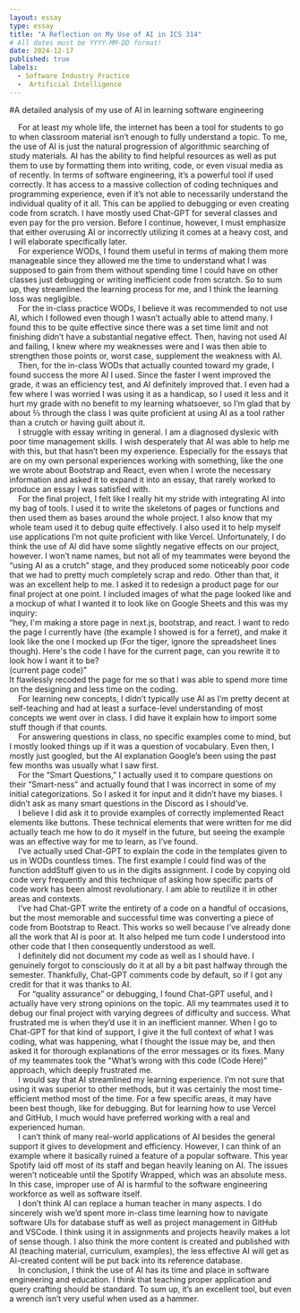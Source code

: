 ```yaml
---
layout: essay
type: essay
title: "A Reflection on My Use of AI in ICS 314"
# All dates must be YYYY-MM-DD format!
date: 2024-12-17
published: true
labels:
  - Software Industry Practice
  -  Artificial Intelligence
---
```


#A detailed analysis of my use of AI in learning software engineering

&nbsp;&nbsp;&nbsp;&nbsp;For at least my whole life, the internet has been a tool for students to go to when classroom material isn’t enough to fully understand a topic. To me, the use of AI is just the natural progression of algorithmic searching of study materials. AI has the ability to find helpful resources as well as put them to use by formatting them into writing, code, or even visual media as of recently. In terms of software engineering, it’s a powerful tool if used correctly. It has access to a massive collection of coding techniques and programming experience, even if it’s not able to necessarily understand the individual quality of it all. This can be applied to debugging or even creating code from scratch. I have mostly used Chat-GPT for several classes and even pay for the pro version. Before I continue, however, I must emphasize that either overusing AI or incorrectly utilizing it comes at a heavy cost, and I will elaborate specifically later.  
&nbsp;&nbsp;&nbsp;&nbsp;For experience WODs, I found them useful in terms of making them more manageable since they allowed me the time to understand what I was supposed to gain from them without spending time I could have on other classes just debugging or writing inefficient code from scratch. So to sum up, they streamlined the learning process for me, and I think the learning loss was negligible.  
&nbsp;&nbsp;&nbsp;&nbsp;For the in-class practice WODs, I believe it was recommended to not use AI, which I followed even though I wasn’t actually able to attend many. I found this to be quite effective since there was a set time limit and not finishing didn’t have a substantial negative effect. Then, having not used AI and failing, I knew where my weaknesses were and I was then able to strengthen those points or, worst case, supplement the weakness with AI.  
&nbsp;&nbsp;&nbsp;&nbsp;Then, for the in-class WODs that actually counted toward my grade, I found success the more AI I used. Since the faster I went improved the grade, it was an efficiency test, and AI definitely improved that. I even had a few where I was worried I was using it as a handicap, so I used it less and it hurt my grade with no benefit to my learning whatsoever, so I’m glad that by about ⅔ through the class I was quite proficient at using AI as a tool rather than a crutch or having guilt about it.  
&nbsp;&nbsp;&nbsp;&nbsp;I struggle with essay writing in general. I am a diagnosed dyslexic with poor time management skills. I wish desperately that AI was able to help me with this, but that hasn’t been my experience. Especially for the essays that are on my own personal experiences working with something, like the one we wrote about Bootstrap and React, even when I wrote the necessary information and asked it to expand it into an essay, that rarely worked to produce an essay I was satisfied with.  
&nbsp;&nbsp;&nbsp;&nbsp;For the final project, I felt like I really hit my stride with integrating AI into my bag of tools. I used it to write the skeletons of pages or functions and then used them as bases around the whole project. I also know that my whole team used it to debug quite effectively. I also used it to help myself use applications I’m not quite proficient with like Vercel. Unfortunately, I do think the use of AI did have some slightly negative effects on our project, however. I won’t name names, but not all of my teammates were beyond the “using AI as a crutch” stage, and they produced some noticeably poor code that we had to pretty much completely scrap and redo. Other than that, it was an excellent help to me. I asked it to redesign a product page for our final project at one point. I included images of what the page looked like and a mockup of what I wanted it to look like on Google Sheets and this was my inquiry:  
“hey, I'm making a store page in next.js, bootstrap, and react. I want to redo the page I currently have (the example I showed is for a ferret), and make it look like the one I mocked up (For the tiger, ignore the spreadsheet lines though). Here's the code I have for the current page, can you rewrite it to look how I want it to be?  
(current page code)”  
It flawlessly recoded the page for me so that I was able to spend more time on the designing and less time on the coding.  
&nbsp;&nbsp;&nbsp;&nbsp;For learning new concepts, I didn’t typically use AI as I’m pretty decent at self-teaching and had at least a surface-level understanding of most concepts we went over in class. I did have it explain how to import some stuff though if that counts.  
&nbsp;&nbsp;&nbsp;&nbsp;For answering questions in class, no specific examples come to mind, but I mostly looked things up if it was a question of vocabulary. Even then, I mostly just googled, but the AI explanation Google’s been using the past few months was usually what I saw first.  
&nbsp;&nbsp;&nbsp;&nbsp;For the “Smart Questions,” I actually used it to compare questions on their “Smart-ness” and actually found that I was incorrect in some of my initial categorizations. So I asked it for input and it didn’t have my biases. I didn’t ask as many smart questions in the Discord as I should’ve.  
&nbsp;&nbsp;&nbsp;&nbsp;I believe I did ask it to provide examples of correctly implemented React elements like buttons. These technical elements that were written for me did actually teach me how to do it myself in the future, but seeing the example was an effective way for me to learn, as I’ve found.  
&nbsp;&nbsp;&nbsp;&nbsp;I’ve actually used Chat-GPT to explain the code in the templates given to us in WODs countless times. The first example I could find was of the function addStuff given to us in the digits assignment. I code by copying old code very frequently and this technique of asking how specific parts of code work has been almost revolutionary. I am able to reutilize it in other areas and contexts.  
&nbsp;&nbsp;&nbsp;&nbsp;I’ve had Chat-GPT write the entirety of a code on a handful of occasions, but the most memorable and successful time was converting a piece of code from Bootstrap to React. This works so well because I’ve already done all the work that AI is poor at. It also helped me turn code I understood into other code that I then consequently understood as well.  
&nbsp;&nbsp;&nbsp;&nbsp;I definitely did not document my code as well as I should have. I genuinely forgot to consciously do it at all by a bit past halfway through the semester. Thankfully, Chat-GPT comments code by default, so if I got any credit for that it was thanks to AI.  
&nbsp;&nbsp;&nbsp;&nbsp;For “quality assurance” or debugging, I found Chat-GPT useful, and I actually have very strong opinions on the topic. All my teammates used it to debug our final project with varying degrees of difficulty and success. What frustrated me is when they’d use it in an inefficient manner. When I go to Chat-GPT for that kind of support, I give it the full context of what I was coding, what was happening, what I thought the issue may be, and then asked it for thorough explanations of the error messages or its fixes. Many of my teammates took the "What’s wrong with this code (Code Here)" approach, which deeply frustrated me.  
&nbsp;&nbsp;&nbsp;&nbsp;I would say that AI streamlined my learning experience. I’m not sure that using it was superior to other methods, but it was certainly the most time-efficient method most of the time. For a few specific areas, it may have been best though, like for debugging. But for learning how to use Vercel and GitHub, I much would have preferred working with a real and experienced human.  
&nbsp;&nbsp;&nbsp;&nbsp;I can’t think of many real-world applications of AI besides the general support it gives to development and efficiency. However, I can think of an example where it basically ruined a feature of a popular software. This year Spotify laid off most of its staff and began heavily leaning on AI. The issues weren’t noticeable until the Spotify Wrapped, which was an absolute mess. In this case, improper use of AI is harmful to the software engineering workforce as well as software itself.  
&nbsp;&nbsp;&nbsp;&nbsp;I don’t think AI can replace a human teacher in many aspects. I do sincerely wish we’d spent more in-class time learning how to navigate software UIs for database stuff as well as project management in GitHub and VSCode. I think using it in assignments and projects heavily makes a lot of sense though. I also think the more content is created and published with AI (teaching material, curriculum, examples), the less effective AI will get as AI-created content will be put back into its reference database.  
&nbsp;&nbsp;&nbsp;&nbsp;In conclusion, I think the use of AI has its time and place in software engineering and education. I think that teaching proper application and query crafting should be standard. To sum up, it’s an excellent tool, but even a wrench isn’t very useful when used as a hammer.  



